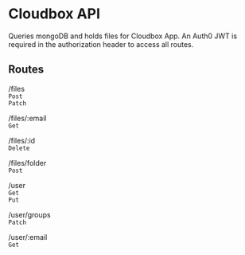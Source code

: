 # Cloudbox API  

Queries mongoDB and holds files for Cloudbox App. An Auth0 JWT is required in the authorization header to access all routes.

## Routes  

/files  
`Post`  
`Patch`  

/files/:email  
`Get`  

/files/:id  
`Delete`  

/files/folder  
`Post`  

/user  
`Get`  
`Put`  

/user/groups  
`Patch`  

/user/:email  
`Get`  
